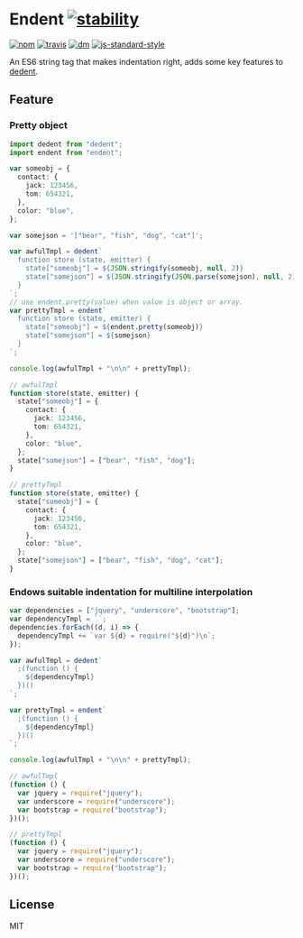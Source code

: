 # Endent [![stability][stability-image]][stability-index]

[![npm][npm-image]][npm-url]
[![travis][travis-image]][travis-url]
[![dm][dm-image]][npm-url]
[![js-standard-style][code-style]][standard]

[stability-image]: https://img.shields.io/badge/stability-stable-green.svg
[stability-index]: https://nodejs.org/api/documentation.html#documentation_stability_index
[npm-image]: https://img.shields.io/npm/v/endent.svg?style=flat-square
[npm-url]: https://www.npmjs.com/package/endent
[travis-image]: https://img.shields.io/travis/indentjs/endent.svg?style=flat-square
[travis-url]: https://travis-ci.org/indentjs/endent
[dm-image]: http://img.shields.io/npm/dm/endent.svg?style=flat-square
[code-style]: https://img.shields.io/badge/code%20style-standard-brightgreen.svg?style=flat-square
[standard]: https://github.com/feross/standard

An ES6 string tag that makes indentation right, adds some key features to [dedent](https://github.com/dmnd/dedent).

## Feature

### Pretty object

```ts
import dedent from "dedent";
import endent from "endent";

var someobj = {
  contact: {
    jack: 123456,
    tom: 654321,
  },
  color: "blue",
};

var somejson = '["bear", "fish", "dog", "cat"]';

var awfulTmpl = dedent`
  function store (state, emitter) {
    state["someobj"] = ${JSON.stringify(someobj, null, 2)}
    state["somejson"] = ${JSON.stringify(JSON.parse(somejson), null, 2)}
  }
`;
// use endent.pretty(value) when value is object or array.
var prettyTmpl = endent`
  function store (state, emitter) {
    state["someobj"] = ${endent.pretty(someobj)}
    state["somejson"] = ${somejson}
  }
`;

console.log(awfulTmpl + "\n\n" + prettyTmpl);
```

```ts
// awfulTmpl
function store(state, emitter) {
  state["someobj"] = {
    contact: {
      jack: 123456,
      tom: 654321,
    },
    color: "blue",
  };
  state["somejson"] = ["bear", "fish", "dog"];
}

// prettyTmpl
function store(state, emitter) {
  state["someobj"] = {
    contact: {
      jack: 123456,
      tom: 654321,
    },
    color: "blue",
  };
  state["somejson"] = ["bear", "fish", "dog", "cat"];
}
```

### Endows suitable indentation for multiline interpolation

```ts
var dependencies = ["jquery", "underscore", "bootstrap"];
var dependencyTmpl = ``;
dependencies.forEach((d, i) => {
  dependencyTmpl += `var ${d} = require("${d}")\n`;
});

var awfulTmpl = dedent`
  ;(function () {
    ${dependencyTmpl}
  })()
`;

var prettyTmpl = endent`
  ;(function () {
    ${dependencyTmpl}
  })()
`;

console.log(awfulTmpl + "\n\n" + prettyTmpl);
```

```js
// awfulTmpl
(function () {
  var jquery = require("jquery");
  var underscore = require("underscore");
  var bootstrap = require("bootstrap");
})();

// prettyTmpl
(function () {
  var jquery = require("jquery");
  var underscore = require("underscore");
  var bootstrap = require("bootstrap");
})();
```

## License

MIT
